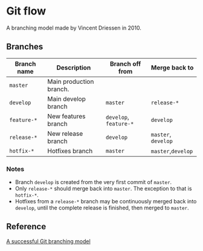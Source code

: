 # Git flow

A branching model made by Vincent Driessen in 2010.

## Branches

Branch name|Description|Branch off from|Merge back to
---|---|---|---
`master`|Main production branch.||
`develop`|Main develop branch|`master`|`release-*`
`feature-*`|New features branch|`develop`, `feature-*`|`develop`
`release-*`|New release branch| `develop`|`master`, `develop`
`hotfix-*`|Hotfixes branch|`master`|`master`,`develop`

### Notes

- Branch `develop` is created from the very first commit of `master`.
- Only `release-*` should merge back into `master`. The exception to that is `hotfix-*`.
- Hotfixes from a `release-*` branch may be continuously merged back into `develop`, until the complete release is finished, then merged to `master`.

## Reference

[A successful Git branching model](https://nvie.com/posts/a-successful-git-branching-model/)
